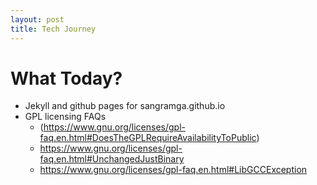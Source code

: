 ```yaml
---
layout: post
title: Tech Journey
---
```

# What Today? 

* Jekyll and github pages for sangramga.github.io
* GPL licensing FAQs
    * (https://www.gnu.org/licenses/gpl-faq.en.html#DoesTheGPLRequireAvailabilityToPublic) 
    * https://www.gnu.org/licenses/gpl-faq.en.html#UnchangedJustBinary
    * https://www.gnu.org/licenses/gpl-faq.en.html#LibGCCException
